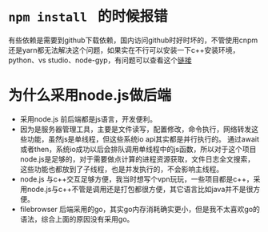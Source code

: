 
# `npm install ` 的时候报错
有些依赖是需要到github下载依赖，国内访问github时好时坏的，不管使用cnpm还是yarn都无法解决这个问题，如果实在不行可以安装一下c++安装环境，python、vs studio、node-gyp，有问题可以查看这个[链接](https://blog.csdn.net/jjocwc/article/details/134152602)

# 为什么采用node.js做后端
- 采用node.js 前后端都是js语言，开发便利。
- 因为是服务器管理工具，主要是文件读写，配置修改，命令执行，网络转发这些功能，虽然js是单线程，但这些系统io api其实都是并行执行的。
  通过await或者then，系统io成功以后会排队调用单线程中的js函数，所以对于这个项目node.js是足够的，对于需要做点计算的进程资源获取，文件日志全文搜索，这些功能也都放到了子线程，也是并发执行的，不会影响主线程。
- node.js 与c++交互足够方便，我当时想写个vpn玩玩，一些项目都是c++，采用node.js与c++不管是调用还是打包都很方便，其它语言比如java并不是很方便。
- filebrowser 后端采用的go，其实go内存消耗确实更小，但是我不太喜欢go的语法，综合上面的原因没有采用go。